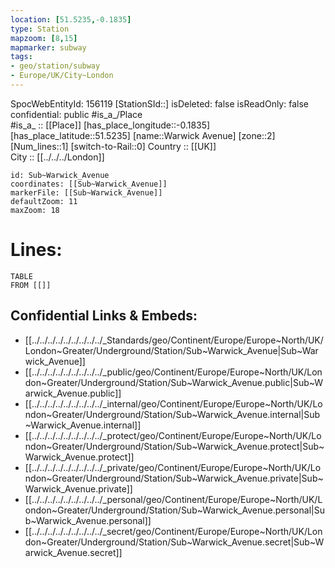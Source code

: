 ```yaml
---
location: [51.5235,-0.1835] 
type: Station 
mapzoom: [8,15] 
mapmarker: subway 
tags:
- geo/station/subway
- Europe/UK/City~London
---
```

SpocWebEntityId: 156119
[StationSId::] 
isDeleted: false
isReadOnly: false
confidential: public
#is_a_/Place  
#is_a_ :: [[Place]] 
[has_place_longitude::-0.1835] 
[has_place_latitude::51.5235] 
[name::Warwick Avenue] 
[zone::2] 
[Num_lines::1] 
[switch-to-Rail::0] 
Country :: [[UK]]  
City :: [[../../../London]]  


```leaflet
id: Sub~Warwick_Avenue
coordinates: [[Sub~Warwick_Avenue]] 
markerFile: [[Sub~Warwick_Avenue]] 
defaultZoom: 11 
maxZoom: 18
```


# Lines: 
```dataview
TABLE 
FROM [[]] 
```

## Confidential Links & Embeds: 
- [[../../../../../../../../../_Standards/geo/Continent/Europe/Europe~North/UK/London~Greater/Underground/Station/Sub~Warwick_Avenue|Sub~Warwick_Avenue]] 
- [[../../../../../../../../../_public/geo/Continent/Europe/Europe~North/UK/London~Greater/Underground/Station/Sub~Warwick_Avenue.public|Sub~Warwick_Avenue.public]] 
- [[../../../../../../../../../_internal/geo/Continent/Europe/Europe~North/UK/London~Greater/Underground/Station/Sub~Warwick_Avenue.internal|Sub~Warwick_Avenue.internal]] 
- [[../../../../../../../../../_protect/geo/Continent/Europe/Europe~North/UK/London~Greater/Underground/Station/Sub~Warwick_Avenue.protect|Sub~Warwick_Avenue.protect]] 
- [[../../../../../../../../../_private/geo/Continent/Europe/Europe~North/UK/London~Greater/Underground/Station/Sub~Warwick_Avenue.private|Sub~Warwick_Avenue.private]] 
- [[../../../../../../../../../_personal/geo/Continent/Europe/Europe~North/UK/London~Greater/Underground/Station/Sub~Warwick_Avenue.personal|Sub~Warwick_Avenue.personal]] 
- [[../../../../../../../../../_secret/geo/Continent/Europe/Europe~North/UK/London~Greater/Underground/Station/Sub~Warwick_Avenue.secret|Sub~Warwick_Avenue.secret]] 
